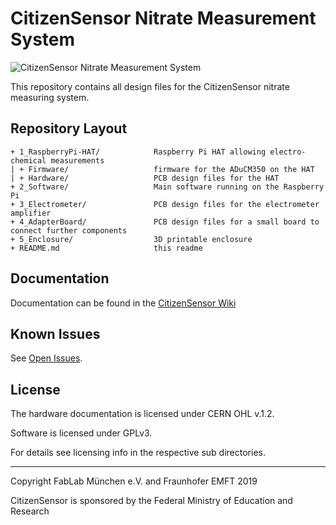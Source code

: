 
# CitizenSensor Nitrate Measurement System

![CitizenSensor Nitrate Measurement System](/photo.jpg?raw=true)

This repository contains all design files for the CitizenSensor nitrate measuring system.

## Repository Layout

```
+ 1_RaspberryPi-HAT/            Raspberry Pi HAT allowing electro-chemical measurements
| + Firmware/                   firmware for the ADuCM350 on the HAT
| + Hardware/                   PCB design files for the HAT
+ 2_Software/                   Main software running on the Raspberry Pi
+ 3_Electrometer/               PCB design files for the electrometer amplifier
+ 4_AdapterBoard/               PCB design files for a small board to connect further components
+ 5_Enclosure/                  3D printable enclosure
+ README.md                     this readme
```

## Documentation

Documentation can be found in the [CitizenSensor Wiki](https://github.com/CitizenSensor/CitizenSensor/wiki)

## Known Issues

See [Open Issues](https://github.com/CitizenSensor/CitizenSensor/issues?utf8=%E2%9C%93&q=is%3Aopen+is%3Aissue).

## License

The hardware documentation is licensed under CERN OHL v.1.2.

Software is licensed under GPLv3.

For details see licensing info in the respective sub directories.

---

Copyright FabLab München e.V. and Fraunhofer EMFT 2019

CitizenSensor is sponsored by the Federal Ministry of Education and Research

 
